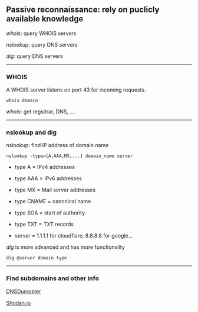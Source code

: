 ## Passive reconnaissance: rely on puclicly available knowledge

*whois*: query WHOIS servers

*nslookup*: query DNS servers

*dig*: query DNS servers

-----------
### WHOIS

A WHOIS server listens on port 43 for incoming requests.

    whois domain

*whois*: get regsitrar, DNS, ....



-----------
### nslookup and dig

nslookup: find IP address of domain name

    nslookup -type=[A,AAA,MX,...] domain_name server 
  
* type A = IPv4 addresses
* type AAA = IPv6 addresses
* type MX = Mail server addresses
* type CNAME = canonical name
* type SOA = start of authority
* type TXT = TXT records


* server = 1.1.1.1 for cloudflare, 8.8.8.8 for google...
    
 
*dig* is more advanced and has more functionality

    dig @server domain type
     
 ----------
 ### Find subdomains and other info
 
[DNSDumpster](https://dnsdumpster.com/)
 
[Shodan.io](https://www.shodan.io/)

